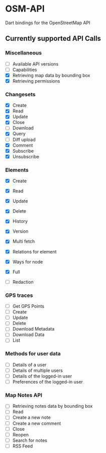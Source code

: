 # OSM-API
Dart bindings for the OpenStreetMap API

## Currently supported API Calls

### Miscellaneous
- [ ] Available API versions
- [ ] Capabilities
- [x] Retrieving map data by bounding box
- [x] Retrieving permissions

### Changesets
- [x] Create
- [x] Read
- [x] Update
- [x] Close
- [ ] Download
- [x] Query
- [ ] Diff upload
- [x] Comment
- [x] Subscribe
- [x] Unsubscribe

### Elements
- [x] Create
- [x] Read
- [x] Update
- [x] Delete
- [x] History
- [x] Version
- [x] Multi fetch
- [x] Relations for element
- [x] Ways for node
- [x] Full
- [ ] Redaction


### GPS traces
- [ ] Get GPS Points
- [ ] Create
- [ ] Update
- [ ] Delete
- [ ] Download Metadata
- [ ] Download Data
- [ ] List

### Methods for user data
- [ ] Details of a user
- [ ] Details of multiple users
- [ ] Details of the logged-in user
- [ ] Preferences of the logged-in user

### Map Notes API
- [ ] Retrieving notes data by bounding box
- [ ] Read
- [ ] Create a new note
- [ ] Create a new comment
- [ ] Close
- [ ] Reopen
- [ ] Search for notes
- [ ] RSS Feed